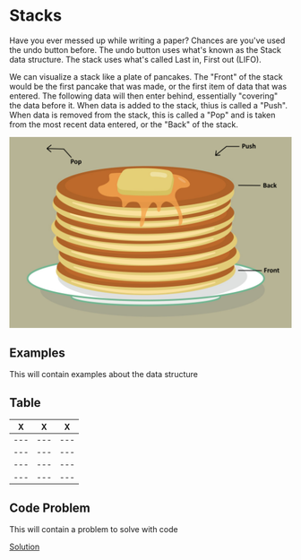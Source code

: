 # Stacks

Have you ever messed up while writing a paper? Chances are you've used the undo button before.
The undo button uses what's known as the Stack data structure. The stack uses what's called Last in, First out (LIFO).

We can visualize a stack like a plate of pancakes. The "Front" of the stack would be the first pancake that was made, or the first
item of data that was entered. The following data will then enter behind, essentially "covering" the data before it. 
When data is added to the stack, thius is called a "Push". When data is removed from the stack, this is called a "Pop" and is taken from the most recent data entered,
or the "Back" of the stack.

![pancake_design](pancake-stack.png)

## Examples

This will contain examples about the data structure

## Table

|   X   |   X   |   X   |
|  ---  |  ---  |  ---  |
|  ---  |  ---  |  ---  |
|  ---  |  ---  |  ---  |
|  ---  |  ---  |  ---  |
|  ---  |  ---  |  ---  |

## Code Problem

This will contain a problem to solve with code

[Solution](stack-solution.py)

